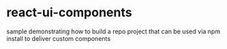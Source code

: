 # react-ui-components
sample demonstrating how to build a repo project that can be used via npm install to deliver custom components
